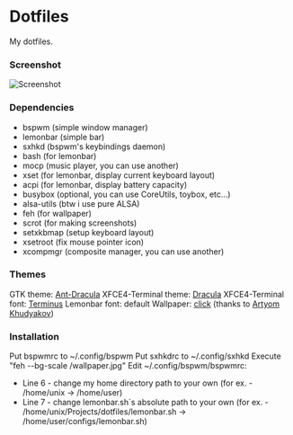 # Dotfiles
My dotfiles.

### Screenshot

![Screenshot]("./screenshot.png")

### Dependencies
- bspwm (simple window manager)
- lemonbar (simple bar)
- sxhkd (bspwm's keybindings daemon)
- bash (for lemonbar)
- mocp (music player, you can use another)
- xset (for lemonbar, display current keyboard layout)
- acpi (for lemonbar, display battery capacity)
- busybox (optional, you can use CoreUtils, toybox, etc...)
- alsa-utils (btw i use pure ALSA)
- feh (for wallpaper)
- scrot (for making screenshots)
- setxkbmap (setup keyboard layout)
- xsetroot (fix mouse pointer icon)
- xcompmgr (composite manager, you can use another)

### Themes
GTK theme: [Ant-Dracula](https://github.com/EliverLara/Ant-Dracula)
XFCE4-Terminal theme: [Dracula](https://hexang.org/yh/iTerm2-Color-Schemes/-/blob/master/xfce4terminal/colorschemes/Dracula.theme)
XFCE4-Terminal font: [Terminus](http://terminus-font.sourceforge.net)
Lemonbar font: default
Wallpaper: [click](https://gitlab.com/artemkafill/dotfiles/-/raw/master/wallpapers/19.jpg) (thanks to [Artyom Khudyakov](https://vk.com/still_compiling))
### Installation

Put bspwmrc to ~/.config/bspwm
Put sxhkdrc to ~/.config/sxhkd
Execute "feh --bg-scale <path to dotfiles>/wallpaper.jpg"
Edit ~/.config/bspwm/bspwmrc:
- Line 6 - change my home directory path to your own (for ex. - /home/unix -> /home/user)
- Line 7 - change lemonbar.sh`s absolute path to your own (for ex. - /home/unix/Projects/dotfiles/lemonbar.sh -> /home/user/configs/lemonbar.sh)
